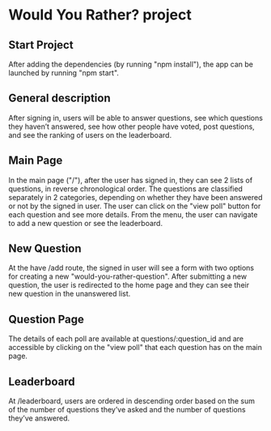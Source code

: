 # Would You Rather? project

## Start Project
After adding the dependencies (by running "npm  install"), the app can be launched by running "npm start".

## General description
After signing in, users will be able to answer questions, see which questions they haven’t answered, see how other people have voted, post questions, and see the ranking of users on the leaderboard.

## Main Page 
In the main page ("/"), after the user has signed in, they can see 2 lists of questions, in reverse chronological order. The questions are classified separately in 2 categories, depending on whether they have been answered or not by the signed in user. The user can click on the "view poll" button for each question and see more details. From the menu, the user can navigate to add a new question or see the leaderboard.

## New Question
At  the have /add route, the signed in user will see a form with two options for creating a new "would-you-rather-question". After submitting a new question, the user is redirected to the home page and they can see their new question in the unanswered list.

## Question Page
The details of each poll are available at questions/:question_id and are accessible by clicking on the "view poll" that each question has on the main page.

## Leaderboard
At /leaderboard, users are ordered in descending order based on the sum of the number of questions they’ve asked and the number of questions they’ve answered.